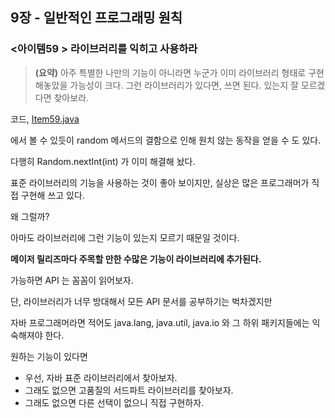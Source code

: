 ## 9장 - 일반적인 프로그래밍 원칙

### <아이템59 > 라이브러리를 익히고 사용하라

> **(요약)** 아주 특별한 나만의 기능이 아니라면 누군가 이미 라이브러리 형태로 구현해놓았을 가능성이 크다. 그런 라이브러리가 있다면, 쓰면 된다. 있는지 잘 모르겠다면 찾아보라.

코드, [Item59.java](https://github.com/ziippy/EffectiveJava/blob/master/src/chapter9/item59/Item59.java)

에서 볼 수 있듯이 random 메서드의 결함으로 인해 원치 않는 동작을 얻을 수 도 있다.

다행히 Random.nextInt(int) 가 이미 해결해 놨다.

표준 라이브러리의 기능을 사용하는 것이 좋아 보이지만, 실상은 많은 프로그래머가 직접 구현해 쓰고 있다.

왜 그럴까?

아마도 라이브러리에 그런 기능이 있는지 모르기 때문일 것이다.

**메이저 릴리즈마다 주목할 만한 수많은 기능이 라이브러리에 추가된다.**

가능하면 API 는 꼼꼼이 읽어보자.

단, 라이브러리가 너무 방대해서 모든 API 문서를 공부하기는 벅차겠지만 

자바 프로그래머라면 적어도 java.lang, java.util, java.io 와 그 하위 패키지들에는 익숙해져야 한다.

원하는 기능이 있다면

- 우선, 자바 표준 라이브러리에서 찾아보자.
- 그래도 없으면 고품질의 서드파트 라이브러리를 찾아보자.
- 그래도 없으면 다른 선택이 없으니 직접 구현하자.
